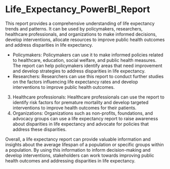 # Life_Expectancy_PowerBI_Report

This report provides a comprehensive understanding of life expectancy trends and patterns. It can be used by policymakers, researchers, healthcare professionals, and organizations to make informed decisions, develop interventions, allocate resources to improve public health outcomes and address disparities in life expectancy.
- Policymakers: Policymakers can use it to make informed policies related to healthcare, education, social welfare, and public health measures. The report can help policymakers identify areas that need improvement and develop strategies to address disparities in life expectancy.
- Researchers: Researchers can use this report to conduct further studies on the factors influencing life expectancy rates and develop interventions to improve public health outcomes.
3. Healthcare professionals: Healthcare professionals can use the report to identify risk factors for premature mortality and develop targeted interventions to improve health outcomes for their patients.
4. Organizations: Organizations such as non-profits, foundations, and advocacy groups can use a life expectancy report to raise awareness about disparities in life expectancy and advocate for policies that address these disparities.
  
Overall, a life expectancy report can provide valuable information and insights about the average lifespan of a population or specific groups within a population. By using this information to inform decision-making and develop interventions, stakeholders can work towards improving public health outcomes and addressing disparities in life expectancy.
